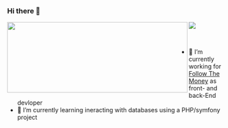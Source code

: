 ### Hi there 👋

<p>
  <img align='left' width="420" height="165" src="https://github-readme-stats.vercel.app/api?username=simonplanje&show_icons=true&theme=ayu-mirage">
  
  <a href="https://github.com/simonplanje">
      <img align='center' src="https://github-readme-stats.vercel.app/api/top-langs/?username=simonplanje&layout=compact&title_color=fff&text_color=9f9f9f&bg_color=151515">
  </a>
</p>

<br>

- 🔭 I’m currently working for [Follow The Money](https://www.ftm.nl/) as front- and back-End devloper
- 🌱 I’m currently learning ineracting with databases using a PHP/symfony project


<!--
**SimonPlanje/SimonPlanje** is a ✨ _special_ ✨ repository because its `README.md` (this file) appears on your GitHub profile.

Here are some ideas to get you started:


- 👯 I’m looking to collaborate on 
- 🤔 I’m looking for help with ...
- 💬 Ask me about ...
- 📫 How to reach me: ...
- 😄 Pronouns: ...
- ⚡ Fun fact: ...
-->

